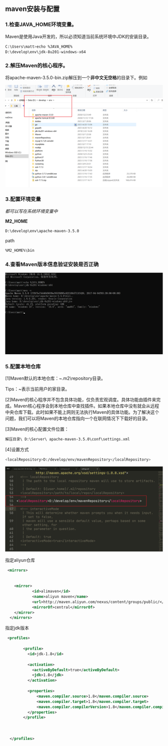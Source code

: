



## maven安装与配置



### 1.检查JAVA_HOME环境变量。

Maven是使用Java开发的，所以必须知道当前系统环境中JDK的安装目录。



```bash
C:\Users\matt>echo %JAVA_HOME%
D:\develop\env\jdk-8u201-windows-x64
```



### 2.解压Maven的核心程序。

将apache-maven-3.5.0-bin.zip解压到一个**非中文无空格**的目录下。例如



![](https://raw.githubusercontent.com/imattdu/img/main/img/20210508000144.png)



### 3.配置环境变量

*都可以写在系统环境变量中*

**M2_HOME**

```bash
D:\develop\env\apache-maven-3.5.0
```

path

```bash
%M2_HOME%\bin
```



### 4.查看Maven版本信息验证安装是否正确



![](https://raw.githubusercontent.com/imattdu/img/main/img/20210508000527.png)





### 5.配置本地仓库

[1]Maven默认的本地仓库：~\.m2\repository目录。

Tips：~表示当前用户的家目录。

[2]Maven的核心程序并不包含具体功能，仅负责宏观调度。具体功能由插件来完成。Maven核心程序会到本地仓库中查找插件。如果本地仓库中没有就会从远程中央仓库下载。此时如果不能上网则无法执行Maven的具体功能。为了解决这个问题，我们可以将Maven的本地仓库指向一个在联网情况下下载好的目录。

[3]Maven的核心配置文件位置：

```bash
解压目录\ D:\Server\ apache-maven-3.5.0\conf\settings.xml
```

[4]设置方式

```bash
<localRepository>D:/develop/env/mavenRepository</localRepository>
```

![](https://raw.githubusercontent.com/imattdu/img/main/img/20210508001031.png)







指定aliyun仓库

```xml
 <mirrors>
  
	
	<mirror>  
    		<id>alimaven</id>
    		<name>aliyun maven</name>
    		<url>http://maven.aliyun.com/nexus/content/groups/public/</url>
    		<mirrorOf>central</mirrorOf> 
	</mirror>
  </mirrors>
```



指定jdk版本

```xml
 <profiles>

		<profile>
		  <id>jdk-1.8</id>

		  <activation>
			<activeByDefault>true</activeByDefault>
			<jdk>1.8</jdk>
		  </activation>

		  <properties>
			  <maven.compiler.source>1.8</maven.compiler.source>
			  <maven.compiler.target>1.8</maven.compiler.target>
			  <maven.compiler.compilerVersion>1.8</maven.compiler.compilerVersion>
		  </properties>
		</profile>
		
		
   
  </profiles>
```

